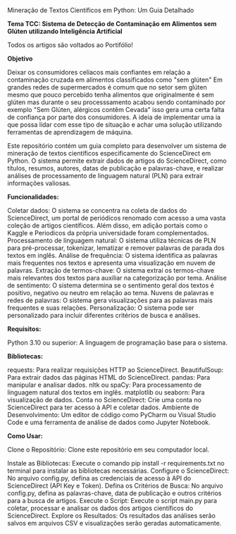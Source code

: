 Mineração de Textos Científicos em Python: Um Guia Detalhado

**Tema TCC: Sistema de Detecção de Contaminação em Alimentos sem Glúten utilizando Inteligência Artificial**

Todos os artigos são voltados ao Portifólio!

**Objetivo**

Deixar os consumidores celíacos mais confiantes em relação a contaminação cruzada em alimentos classificados como "sem glúten"
Em grandes redes de supermercados é comum que no setor sem glúten mesmo que pouco percebido tenha alimentos que originalmente é sem glúten mas durante o seu processsamento acabou sendo contaminado por exemplo "Sem Glúten, alérgicos contêm Cevada" isso gera uma certa falta de confiança por parte dos consumidores.
A ideia de implementar uma ia que possa lidar com esse tipo de situação e achar uma solução utilizando ferramentas de aprendizagem de máquina.

Este repositório contém um guia completo para desenvolver um sistema de mineração de textos científicos especificamente do ScienceDirect em Python. O sistema permite extrair dados de artigos do ScienceDirect, como títulos, resumos, autores, datas de publicação e palavras-chave, e realizar análises de processamento de linguagem natural (PLN) para extrair informações valiosas.

**Funcionalidades:**

Coletar dados: O sistema se concentra na coleta de dados do ScienceDirect, um portal de periódicos renomado com acesso a uma vasta coleção de artigos científicos.
Além disso, em adição portais como o Kaggle e Periodicos da própria universidade foram complementados.
Processamento de linguagem natural: O sistema utiliza técnicas de PLN para pré-processar, tokenizar, lematizar e remover palavras de parada dos textos em inglês.
Análise de frequência: O sistema identifica as palavras mais frequentes nos textos e apresenta uma visualização em nuvem de palavras.
Extração de termos-chave: O sistema extrai os termos-chave mais relevantes dos textos para auxiliar na categorização por tema.
Análise de sentimento: O sistema determina se o sentimento geral dos textos é positivo, negativo ou neutro em relação ao tema.
Nuvens de palavras e redes de palavras: O sistema gera visualizações para as palavras mais frequentes e suas relações.
Personalização: O sistema pode ser personalizado para incluir diferentes critérios de busca e análises.

**Requisitos:**

Python 3.10 ou superior: A linguagem de programação base para o sistema.

**Bibliotecas:**

requests: Para realizar requisições HTTP ao ScienceDirect.
BeautifulSoup: Para extrair dados das páginas HTML do ScienceDirect.
pandas: Para manipular e analisar dados.
nltk ou spaCy: Para processamento de linguagem natural dos textos em inglês.
matplotlib ou seaborn: Para visualização de dados.
Conta no ScienceDirect: Crie uma conta no ScienceDirect para ter acesso à API e coletar dados.
Ambiente de Desenvolvimento: Um editor de código como PyCharm ou Visual Studio Code e uma ferramenta de análise de dados como Jupyter Notebook.

**Como Usar:**

Clone o Repositório: Clone este repositório em seu computador local.

Instale as Bibliotecas: Execute o comando pip install -r requirements.txt no terminal para instalar as bibliotecas necessárias.
Configure o ScienceDirect: No arquivo config.py, defina as credenciais de acesso à API do ScienceDirect (API Key e Token).
Defina os Critérios de Busca: No arquivo config.py, defina as palavras-chave, data de publicação e outros critérios para a busca de artigos.
Execute o Script: Execute o script main.py para coletar, processar e analisar os dados dos artigos científicos do ScienceDirect.
Explore os Resultados: Os resultados das análises serão salvos em arquivos CSV e visualizações serão geradas automaticamente.
